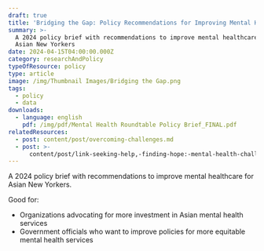 ```yaml
---
draft: true
title: 'Bridging the Gap: Policy Recommendations for Improving Mental Health Services'
summary: >-
  A 2024 policy brief with recommendations to improve mental healthcare for
  Asian New Yorkers
date: 2024-04-15T04:00:00.000Z
category: researchAndPolicy
typeOfResource: policy
type: article
image: /img/Thumbnail Images/Bridging the Gap.png
tags:
  - policy
  - data
downloads:
  - language: english
    pdf: /img/pdf/Mental Health Roundtable Policy Brief_FINAL.pdf
relatedResources:
  - post: content/post/overcoming-challenges.md
  - post: >-
      content/post/link-seeking-help,-finding-hope:-mental-health-challenges-and-solutions-for-asian-americans-in-new-york-city.md
---
```


A 2024 policy brief with recommendations to improve mental healthcare for Asian New Yorkers. 

Good for:

* Organizations advocating for more investment in Asian mental health services 
* Government officials who want to improve policies for more equitable mental health services
